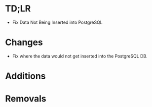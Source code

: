 # TD;LR
- Fix Data Not Being Inserted into PostgreSQL

# Changes
- Fix where the data would not get inserted into the PostgreSQL DB. 
# Additions


# Removals

